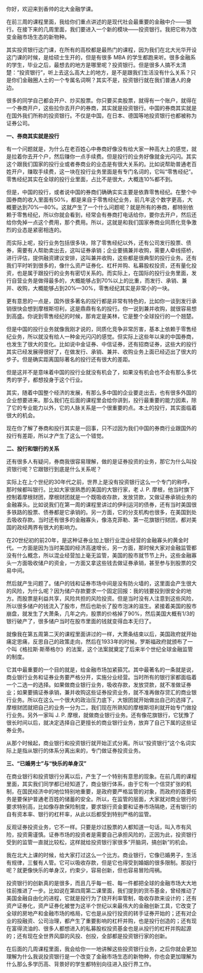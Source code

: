 你好，欢迎来到香帅的北大金融学课。

在前三周的课程里面，我给你们重点讲述的是现代社会最重要的金融中介——银行。在接下来的几周里面，我们要进入一个新的模块——投资银行。我把它称为改变金融市场生态的新物种。

其实投资银行这门课，在所有的高校都是最热门的课程，因为我们在北大光华开设这门课的时候，是给硕士生开的，但是有很多 MBA 的学生都跑来听。很多金融系的学生，毕业之后，最想去的地方是哪里呢？投资银行。但是很多人搞不太清楚：“投资银行”，听上去这么高大上的地方，是不是跟我们生活没有什么关系？只是你们金融圈人士的一个专属名词啊？其实不是，投资银行就在我们普通人的身边。

很多的同学自己都会开户、炒买股票。你只要买卖股票，就得有一个账户，就得在一个券商开户，这些拉你去开户的券商，其实就是投资银行。中国的券商其实就是在国外我们所称的投资银行。不仅是中国，在日本、德国等地投资银行也都被称为证券公司。

**一、券商其实就是投行**

有一个问题就是，为什么在老百姓心中券商好像没有给大家一种高大上的感觉，就是拉着你去开个户，然后赚你一点手续费。但是投行的业务好像就金光闪闪。其实这个跟我们国家的投行业或者券商业的业态是有很大关系的。比如说帮助普通老百姓开户，赚取手续费，这一块在投行业务里面是有专门名词的，它叫“零售经纪”。零售经纪其实在全球的投行业里面，占比不是很大，大概连10%都不到。

但是，中国的投行，或者说中国的券商们确确实实主要是依靠零售经纪。在整个中国券商的收入里面有50%，都是来自于零售经纪业务，前几年这个数字更高，大概要达到70%—80%。这就产生了一个什么问题呢？就是所有的券商，都特别依赖于零售经纪，所以你就会看到，经常会有券商打电话给你，要你去开户，然后还给你免掉一点这个费用，那个费用。所以，这就是和我们国家券商业同质化竞争激烈的业态是紧密相连的。

而实际上呢，投行业务包括很多块，除了零售经纪以外，还有公司发行股票、债券，需要有人帮助卖出去，这叫证券承销；企业要搞兼并收购，需要人牵线搭桥，进行评估，提供融资建议安排，这叫兼并收购，这些都是很典型的投行业务。还有我们平时听到很多的，像什么资产证券化、杠杆并购、私募股权投资，还有量化投资，也是属于跟投行的业务有密切关系的。而实际上，在国际的投行业务里面，发行自营业务是做得最多的，大概能够占到70%以上的比重，而发行、承销、兼并、收购，大概能够占到20%—30%，零售经纪其实是非常小的一块。

更有意思的一点是，国外很多著名的投行都是非常有特色的，比如你一谈到发行承销很快会想到摩根斯坦利，这是鼎鼎有名的投行。你一说到兼并收购，就很容易想到高盛。你说到零售经纪的时候，那肯定是美林，它是整个全球投行的一个翘楚。

但是中国的投行业务就像我刚才说的，同质化竞争非常厉害，基本上依赖于零售经纪业务，所以就没有给人一种金光闪闪的感觉。但实际上这些年以来的中国券商，也发生了很大的变化。比如说中金证券、中信证券，还有招商证券，这些大的投行其实已经发展得很好了，在做发行、承销、兼并、收购业务上面已经迈出了很大的步子。但是确实距离国际著名的投行还有很大的差距。

但是这并不是意味着中国的投行业就没有机会了，如果没有机会也不会有那么多优秀的学子，都想投身于这个行业。

其实，随着中国整个经济的发展，有那么多中国的企业要走出去，也有很多外国的企业想要进来。那么我们在后面的课程里会给你讲到，投行最重要的能力因素，除了它的专业能力以外，它的人脉关系是一个很重要的点。本土的投行，其实面临着很大的机会。

现在你了解了券商和投行其实是一回事，只不过因为我们中国的券商行业跟国外的投行有差距，所以才产生了这么一个错觉。

**二、投行和银行的关系**

还有很多人有疑问，券商我很容易理解，做的是证券投资的业务，那它为什么叫投资银行呢？它跟银行到底是什么关系呢？

实际上在上个世纪的30年代之前，世界上是没有投资银行这么一个专门的称呼，那时候都叫银行。比如大家很熟悉的美国的大银行家，老 J. P. 摩根，他当时旗下控制着摩根财团，摩根财团就是一个既吸收存款，发放贷款，又做证券承销业务的金融寡头。比如说我们在第一周的课程里讲过的伊利运河的债券，还有当时美国很多铁路的股票、债券都是它承销的。另一方面，它的分支机构也很多，在美国到处去吸收存款。当时还有很多的金融寡头，像洛克菲勒、第一花旗银行财团，都对美国的政经两界有很大的影响力。

在20世纪初的前20年，是这种证券业加上银行业混业经营的金融寡头的黄金时代。一方面是因为当时美国的经济高速增长，另一方面，那时候大家对金融监管都没有什么概念，所以混业经营加上毫无监管，美国的股市就节节上升。这些金融寡头一方面吸收储户的资金，一方面又拿这些钱去做证券承销，甚至参与到股票的交易中间。

然后就产生问题了。储户的钱和证券市场中间是没有防火墙的，这里面会产生很大的风险，为什么呢？因为储户存款要求一个固定回报：我的钱要投到很安全的地方。而股票是利益共享，风险共担的风险投资。但是当时没有人注意到这些风险，所以很多储户的钱流入了股市，然后也助长了股市泡沫的滋生。紧接着美国的股市崩盘，就发生了大萧条，几年之内，股票的价格掉了90%，然后美国大概有1/3的银行破产了，很多储户当时在股市里面的钱就变得血本无归了。

就像我在第五周第二天的课程里面讲过的一样，大萧条结束以后，美国政府就开始痛定思痛，反思自己的政策走向，然后在1933年的时候，罗斯福政府就颁布了一个叫《格拉斯·斯蒂格尔》的法案，这个法案就奠定了后来半个世纪全球金融监管的制度。

它其中最重要的一个目的就是，给金融市场加紧箍咒。其中最著名的一条就是说，商业银行业务和证券业务要严格分开，实施分业经营。当时所有的银行家都面临着一个二选一的选择。如果做商业银行业务，吸收存款，发放贷款，就不准做证券业；如果要搞证券承销，兼并收购这些证券投资业务，就不准再做存贷汇的商业银行业务。所以在这么一个很大的政治压力底下，大银团就开始做出自己的选择了。摩根财团就把自己的业务一分为二，我们现在所熟知的摩根斯坦利就开始专门做投行业务。另外一家叫 J. P. 摩根，就做商业银行业务。还有像花旗银行，它犹豫了很长时间以后，就决定选择自己更擅长的商业银行业务，放弃了自己下属的这些证券业务。

从那个时候起，商业银行和投资银行就开始正式分离。所以“投资银行”这个名词实际上是指从银行的体系分离出来的，专门做证券投资业务。

**三、“已婚男士”与“快乐的单身汉”**

在商业银行和投资银行分离以后，产生了一个特别有意思的现象。在前几周的课程里面，其实我们同学都已经知道了，商业银行体系，由于它有一个信贷扩张的机制，在国民经济中的地位特别地重要，是政府要严格监管的对象，而政府的首要任务是要保护普通老百姓的储蓄的安全。所以，在监管的层面，大家就对商业银行的要求特别高，比如像存款保险制度，要求银行资金要和证券市场隔绝，还有银行的自有资本率、银行的杠杆率，从此以后都受到特别严格的监管。

反观证券投资业务，它不一样。只要是炒过股票的人都知道一句话，叫入市有风险，投资需谨慎。证券市场的投资者是需要自己承担风险的，正因为此，投资银行受到的监管一直就比较松，这样就给投资银行家很多“开脑洞，搞创新”的机会。

我在北大上课的时候，给大家打过这么一个比方。商业银行，它像已婚男子，生活有规律，三餐有人管。它可以吸收存款，但是它也得受到婚姻的很多限制。那投行呢？就更像快乐的单身汉，约束少，容易创新，但也容易冒险闯祸。

投资银行的创新真的是很多，而且几乎每一桩、每一件都把全球的金融市场大大地往前推进了一步。比如说在第四周第二课里面，我们提到的货币基金，曾经推动了美国金融自由化的进程，它就是投行为了绕开利率管制，吸收存款来设计的；还有资产证券化，资产证券化被誉为这半个世纪以来最伟大的金融创新工具，它改变了全球的房地产和金融市场的格局，它也是从投行投资的转手证券开始的；还有对企业的投融资、公司治理，都产生了重要影响的杠杆并购，也是投行创造的；还有现在富得流油的、很多人都想进入的私募股权投资基金也是从投行的杠杆并购起源的；还有现在全世界风靡的风投、创投，全部都是投资银行家的创新。

在后面的几周课程里面，我会给你一一地讲解这些投资银行业务，之后你就会更加理解为什么我说投资银行是一个改变了金融市场生态的新物种，你也会更加理解为什么那么多学历高、背景好的学生都特别向往进入投行界工作。